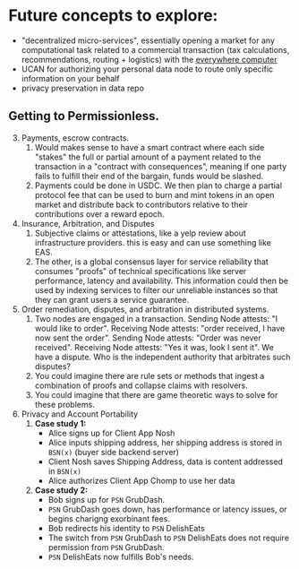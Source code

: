 # Future concepts to explore:
-  "decentralized micro-services", essentially opening a market for any computational task related to a commercial transaction (tax calculations, recommendations, routing + logistics) with the [everywhere computer](http://everywhere.computer/)
- UCAN for authorizing your personal data node to route only specific information on your behalf
- privacy preservation in data repo

## Getting to Permissionless.
3. Payments, escrow contracts.
	1. Would makes sense to have a smart contract where each side "stakes" the full or partial amount of a payment related to the transaction in a "contract with consequences", meaning if one party fails to fulfill their end of the bargain, funds would be slashed. 
	2. Payments could be done in USDC. We then plan to charge a partial protocol fee that can be used to burn and mint tokens in an open market and distribute back to contributors relative to their contributions over a reward epoch.
4. Insurance, Arbitration, and Disputes
	1. Subjective claims or attestations, like a yelp review about infrastructure providers. this is easy and can use something like EAS.
	2. The other, is a global consensus layer for service reliability that consumes "proofs" of technical specifications like server performance, latency and availability. This information could then be used by indexing services to filter our unreliable instances so that they can grant users a service guarantee. 
5. Order remediation, disputes, and arbitration in distributed systems.
	1. Two nodes are engaged in a transaction. Sending Node attests: "I would like to order". Receiving Node attests: "order received, I have now sent the order". Sending Node attests: "Order was never received". Receiving Node attests: "Yes it was, look I sent it". We have a dispute. Who is the independent authority that arbitrates such disputes?  
	2. You could imagine there are rule sets or methods that ingest a combination of proofs and collapse claims with resolvers. 
	3. You could imagine that there are game theoretic ways to solve for these problems. 
6. Privacy and Account Portability
	1. **Case study 1:**
		- Alice signs up for Client App Nosh
		- Alice inputs shipping address, her shipping address is stored in `BSN(x)` (buyer side backend server)
		- Client Nosh saves Shipping Address, data is content addressed in `BSN(x)`
		- Alice authorizes Client App Chomp to use her data
	2. **Case study 2:**
		- Bob signs up for `PSN` GrubDash.
		- `PSN` GrubDash goes down, has performance or latency issues, or begins charigng exorbinant fees.
		- Bob redirects his identity to `PSN` DelishEats
		- The switch from `PSN` GrubDash to `PSN` DelishEats does not require permission from `PSN` GrubDash.
		- `PSN` DelishEats now fulfills Bob's needs.